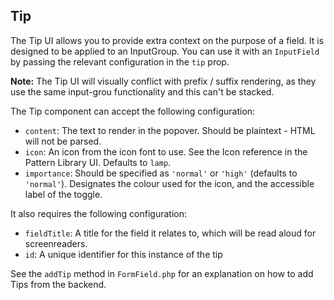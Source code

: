 ## Tip

The Tip UI allows you to provide extra context on the purpose of a field. It is designed to be applied to an InputGroup.
You can use it with an `InputField` by passing the relevant configuration in the `tip` prop.

**Note:** The Tip UI will visually conflict with prefix / suffix rendering, as they use the same input-grou
functionality and this can't be stacked.

The Tip component can accept the following configuration:

- `content`: The text to render in the popover. Should be plaintext - HTML will not be parsed.
- `icon`: An icon from the icon font to use. See the Icon reference in the Pattern Library UI. Defaults to `lamp`.
- `importance`: Should be specified as `'normal'` or `'high'` (defaults to `'normal'`). Designates the colour used for
   the icon, and the accessible label of the toggle. 
   
It also requires the following configuration:

- `fieldTitle`: A title for the field it relates to, which will be read aloud for screenreaders.
- `id`: A unique identifier for this instance of the tip

See the `addTip` method in `FormField.php` for an explanation on how to add Tips from the backend.
